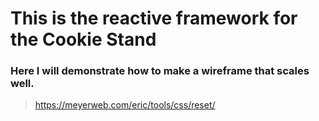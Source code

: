 # This is the reactive framework for the Cookie Stand

### Here I will demonstrate how to make a wireframe that scales well. 

> https://meyerweb.com/eric/tools/css/reset/
